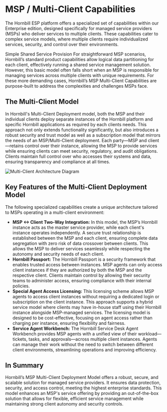 # MSP / Multi-Client Capabilities 

The Hornbill ESP platform offers a specialized set of capabilities within our Enterprise edition, designed specifically for managed service providers (MSPs) who deliver services to multiple clients. These capabilities cater to complex service models, where multiple clients require individualized services, security, and control over their environments.

Simple Shared Service Provision
For straightforward MSP scenarios, Hornbill’s standard product capabilities allow logical data partitioning for each client, effectively running a shared service management solution. However, this basic model often falls short when an MSP is responsible for managing services across multiple clients with unique requirements. For these more demanding cases, Hornbill’s MSP Multi-Client Capabilities are purpose-built to address the complexities and challenges MSPs face.

## The Multi-Client Model
In Hornbill's Multi-Client Deployment model, both the MSP and their individual clients deploy separate instances of the Hornbill platform and specific Hornbill applications as required by each clients needs. This approach not only extends functionality significantly, but also introduces a robust security and trust model as well as a subscription model that mirrors the needs of an MSP/Multi-Client deployment. Each party—MSP and client—retains control over their instance, allowing the MSP to provide services while ensuring clients can meet security, regulatory, and audit obligations. Clients maintain full control over who accesses their systems and data, ensuring transparency and compliance at all times.

![Multi-Client Architecture Diagram](/_books/esp-fundamentals/core-capabilities/images/multi-client-diagram.png)

## Key Features of the Multi-Client Deployment Model
The following specialized capabilities create a unique architecture tailored to MSPs operating in a multi-client environment:

- __MSP <-> Client Two-Way Integration:__ In this model, the MSP’s Hornbill instance acts as the master service provider, while each client's instance operates independently. A secure trust relationship is established between the MSP and each client, ensuring complete data segregation with zero risk of data crossover between clients. This allows the MSP to deliver services seamlessly while respecting the autonomy and security needs of each client.
- __Hornbill Passport:__ The Hornbill Passport is a security framework that enables trusted access between instances. MSP agents can only access client instances if they are authorized by both the MSP and the respective client. Clients maintain control by allowing their security teams to administer access, ensuring compliance with their internal policies.
- __Special Agent Access Licensing:__ This licensing scheme allows MSP agents to access client instances without requiring a dedicated login or subscription on the client instance. This approach supports a hybrid service model where clients may have in-house staff using their Hornbill instance alongside MSP-managed services. The licensing model is designed to be cost-effective, focusing on agent access rather than charging per instance, ensuring flexibility and fairness.
- __Service Agent Workbench:__ The Hornbill Service Desk Agent Workbench provides MSP agents with a unified view of their workload—tickets, tasks, and approvals—across multiple client instances. Agents can manage their work without the need to switch between different client environments, streamlining operations and improving efficiency.

## In Summary
Hornbill’s MSP Multi-Client Deployment Model offers a robust, secure, and scalable solution for managed service providers. It ensures data protection, security, and access control, meeting the highest enterprise standards. This model enhances an MSP's service offering by providing an out-of-the-box solution that allows for flexible, efficient service management while maintaining strong client autonomy and security controls.


